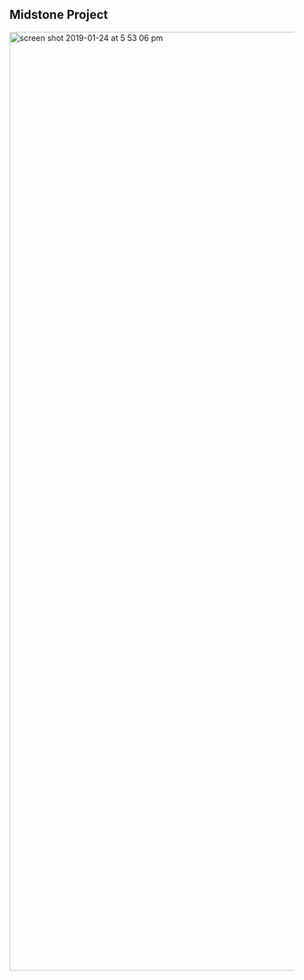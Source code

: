 ## Midstone Project 


<img width="1658" alt="screen shot 2019-01-24 at 5 53 06 pm" src="https://user-images.githubusercontent.com/17530309/51716137-394e4e00-2001-11e9-9f87-f974016dd1d3.png">
